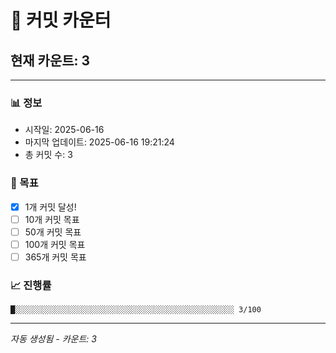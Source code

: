 # 🔢 커밋 카운터

## 현재 카운트: 3

---

### 📊 정보
- 시작일: 2025-06-16
- 마지막 업데이트: 2025-06-16 19:21:24
- 총 커밋 수: 3

### 🎯 목표
- [x] 1개 커밋 달성!
- [ ] 10개 커밋 목표
- [ ] 50개 커밋 목표
- [ ] 100개 커밋 목표
- [ ] 365개 커밋 목표

### 📈 진행률
```
█░░░░░░░░░░░░░░░░░░░░░░░░░░░░░░░░░░░░░░░░░░░░░░░░░ 3/100
```

---
*자동 생성됨 - 카운트: 3*
